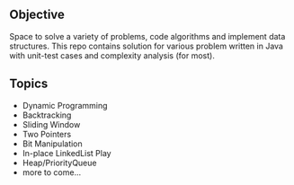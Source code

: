 ## Objective
Space to solve a variety of problems, code algorithms and implement data structures. This repo contains solution for various problem written in Java with unit-test cases and complexity analysis (for most). 

## Topics
- Dynamic Programming
- Backtracking
- Sliding Window
- Two Pointers
- Bit Manipulation
- In-place LinkedList Play
- Heap/PriorityQueue
- more to come...
